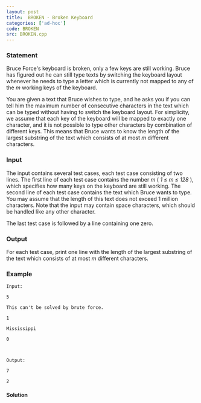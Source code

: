 ```yaml
---
layout: post
title:  BROKEN - Broken Keyboard
categories: ['ad-hoc']
code: BROKEN
src: BROKEN.cpp
---
```


### **Statement**

Bruce Force's keyboard is broken, only a few keys are still working. Bruce has
figured out he can still type texts by switching the keyboard layout whenever
he needs to type a letter which is currently not mapped to any of the _m_
working keys of the keyboard.

You are given a text that Bruce wishes to type, and he asks you if you can
tell him the maximum number of consecutive characters in the text which can be
typed without having to switch the keyboard layout. For simplicity, we assume
that each key of the keyboard will be mapped to exactly one character, and it
is not possible to type other characters by combination of different keys.
This means that Bruce wants to know the length of the largest substring of the
text which consists of at most _m_ different characters.

### Input

The input contains several test cases, each test case consisting of two lines.
The first line of each test case contains the number _m_ ( _1 ≤ m ≤ 128_ ),
which specifies how many keys on the keyboard are still working. The second
line of each test case contains the text which Bruce wants to type. You may
assume that the length of this text does not exceed 1 million characters. Note
that the input may contain space characters, which should be handled like any
other character.

The last test case is followed by a line containing one zero.

### Output

For each test case, print one line with the length of the largest substring of
the text which consists of at most _m_ different characters.

### Example

    
    
    Input:
    5
    This can't be solved by brute force.
    1
    Mississippi
    0
    
    Output:
    7
    2
    



#### **Solution**



